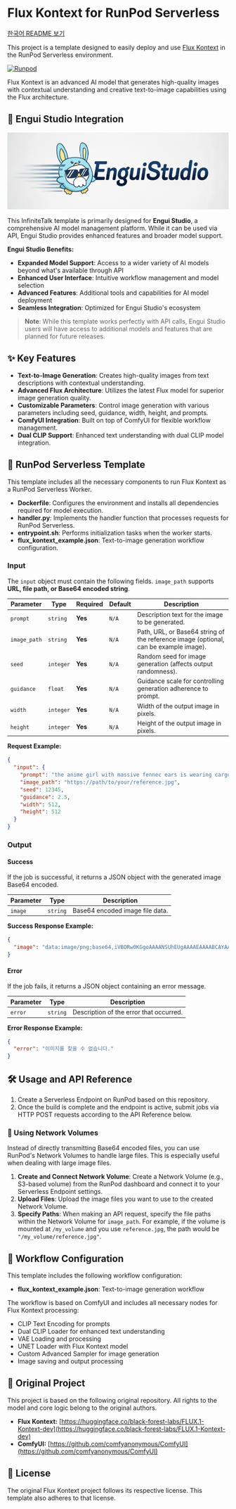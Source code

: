 # Flux Kontext for RunPod Serverless
[한국어 README 보기](README_kr.md)

This project is a template designed to easily deploy and use [Flux Kontext](https://github.com/Comfy-Org/Flux_Kontext) in the RunPod Serverless environment.

[![Runpod](https://api.runpod.io/badge/wlsdml1114/Flux-tontext_Runpod_hub)](https://console.runpod.io/hub/wlsdml1114/Flux-tontext_Runpod_hub)

Flux Kontext is an advanced AI model that generates high-quality images with contextual understanding and creative text-to-image capabilities using the Flux architecture.

## 🎨 Engui Studio Integration

[![EnguiStudio](https://raw.githubusercontent.com/wlsdml1114/Engui_Studio/main/assets/banner.png)](https://github.com/wlsdml1114/Engui_Studio)

This InfiniteTalk template is primarily designed for **Engui Studio**, a comprehensive AI model management platform. While it can be used via API, Engui Studio provides enhanced features and broader model support.

**Engui Studio Benefits:**
- **Expanded Model Support**: Access to a wider variety of AI models beyond what's available through API
- **Enhanced User Interface**: Intuitive workflow management and model selection
- **Advanced Features**: Additional tools and capabilities for AI model deployment
- **Seamless Integration**: Optimized for Engui Studio's ecosystem

> **Note**: While this template works perfectly with API calls, Engui Studio users will have access to additional models and features that are planned for future releases.

## ✨ Key Features

*   **Text-to-Image Generation**: Creates high-quality images from text descriptions with contextual understanding.
*   **Advanced Flux Architecture**: Utilizes the latest Flux model for superior image generation quality.
*   **Customizable Parameters**: Control image generation with various parameters including seed, guidance, width, height, and prompts.
*   **ComfyUI Integration**: Built on top of ComfyUI for flexible workflow management.
*   **Dual CLIP Support**: Enhanced text understanding with dual CLIP model integration.

## 🚀 RunPod Serverless Template

This template includes all the necessary components to run Flux Kontext as a RunPod Serverless Worker.

*   **Dockerfile**: Configures the environment and installs all dependencies required for model execution.
*   **handler.py**: Implements the handler function that processes requests for RunPod Serverless.
*   **entrypoint.sh**: Performs initialization tasks when the worker starts.
*   **flux_kontext_example.json**: Text-to-image generation workflow configuration.

### Input

The `input` object must contain the following fields. `image_path` supports **URL, file path, or Base64 encoded string**.

| Parameter | Type | Required | Default | Description |
| --- | --- | --- | --- | --- |
| `prompt` | `string` | **Yes** | `N/A` | Description text for the image to be generated. |
| `image_path` | `string` | **Yes** | `N/A` | Path, URL, or Base64 string of the reference image (optional, can be example image). |
| `seed` | `integer` | **Yes** | `N/A` | Random seed for image generation (affects output randomness). |
| `guidance` | `float` | **Yes** | `N/A` | Guidance scale for controlling generation adherence to prompt. |
| `width` | `integer` | **Yes** | `N/A` | Width of the output image in pixels. |
| `height` | `integer` | **Yes** | `N/A` | Height of the output image in pixels. |

**Request Example:**

```json
{
  "input": {
    "prompt": "the anime girl with massive fennec ears is wearing cargo pants while sitting on a log in the woods biting into a sandwich beside a beautiful alpine lake",
    "image_path": "https://path/to/your/reference.jpg",
    "seed": 12345,
    "guidance": 2.5,
    "width": 512,
    "height": 512
  }
}
```

### Output

#### Success

If the job is successful, it returns a JSON object with the generated image Base64 encoded.

| Parameter | Type | Description |
| --- | --- | --- |
| `image` | `string` | Base64 encoded image file data. |

**Success Response Example:**

```json
{
  "image": "data:image/png;base64,iVBORw0KGgoAAAANSUhEUgAAAAEAAAABCAYAAAAfFcSJAAAADUlEQVR42mNkYPhfDwAChwGA60e6kgAAAABJRU5ErkJggg=="
}
```

#### Error

If the job fails, it returns a JSON object containing an error message.

| Parameter | Type | Description |
| --- | --- | --- |
| `error` | `string` | Description of the error that occurred. |

**Error Response Example:**

```json
{
  "error": "이미지를 찾을 수 없습니다."
}
```

## 🛠️ Usage and API Reference

1.  Create a Serverless Endpoint on RunPod based on this repository.
2.  Once the build is complete and the endpoint is active, submit jobs via HTTP POST requests according to the API Reference below.

### 📁 Using Network Volumes

Instead of directly transmitting Base64 encoded files, you can use RunPod's Network Volumes to handle large files. This is especially useful when dealing with large image files.

1.  **Create and Connect Network Volume**: Create a Network Volume (e.g., S3-based volume) from the RunPod dashboard and connect it to your Serverless Endpoint settings.
2.  **Upload Files**: Upload the image files you want to use to the created Network Volume.
3.  **Specify Paths**: When making an API request, specify the file paths within the Network Volume for `image_path`. For example, if the volume is mounted at `/my_volume` and you use `reference.jpg`, the path would be `"/my_volume/reference.jpg"`.

## 🔧 Workflow Configuration

This template includes the following workflow configuration:

*   **flux_kontext_example.json**: Text-to-image generation workflow

The workflow is based on ComfyUI and includes all necessary nodes for Flux Kontext processing:
- CLIP Text Encoding for prompts
- Dual CLIP Loader for enhanced text understanding
- VAE Loading and processing
- UNET Loader with Flux Kontext model
- Custom Advanced Sampler for image generation
- Image saving and output processing

## 🙏 Original Project

This project is based on the following original repository. All rights to the model and core logic belong to the original authors.

*   **Flux Kontext:** [https://huggingface.co/black-forest-labs/FLUX.1-Kontext-dev](https://huggingface.co/black-forest-labs/FLUX.1-Kontext-dev)
*   **ComfyUI:** [https://github.com/comfyanonymous/ComfyUI](https://github.com/comfyanonymous/ComfyUI)

## 📄 License

The original Flux Kontext project follows its respective license. This template also adheres to that license.
